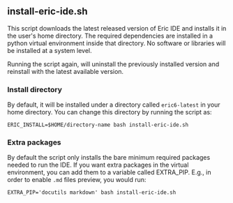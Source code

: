 ## install-eric-ide.sh

This script downloads the latest released version of Eric IDE and installs it in the user's home directory. The required dependencies are installed in a python virtual environment inside that directory. No software or libraries will be installed at a system level.

Running the script again, will uninstall the previously installed version and reinstall with the latest available version.

### Install directory

By default, it will be installed under a directory called `eric6-latest` in your home directory. You can change this directory by running the script as:
```
ERIC_INSTALL=$HOME/directory-name bash install-eric-ide.sh
```

### Extra packages

By default the script only installs the bare minimum required packages needed to run the IDE. If you want extra packages in the virtual environment, you can add them to a variable called EXTRA_PIP. E.g., in order to enable `.md` files preview, you would run:
```
EXTRA_PIP='docutils markdown' bash install-eric-ide.sh
```
